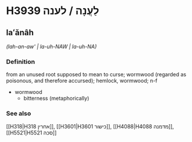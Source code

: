 # H3939 לַעֲנָה / לענה

## laʻănâh

_(lah-an-aw' | la-uh-NAW | la-uh-NA)_

### Definition

from an unused root supposed to mean to curse; wormwood (regarded as poisonous, and therefore accursed); hemlock, wormwood; n-f

- wormwood
  - bitterness (metaphorically)

### See also

[[H318|H318 אחרין]], [[H3601|H3601 כישור]], [[H4088|H4088 מדמנה]], [[H5521|H5521 סכה]]
